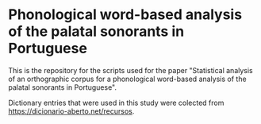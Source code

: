 # Phonological word-based analysis of the palatal sonorants in Portuguese

This is the repository for the scripts used for the paper "Statistical analysis of an orthographic corpus for a phonological word-based analysis of the palatal sonorants in Portuguese".

Dictionary entries that were used in this study were colected from https://dicionario-aberto.net/recursos.
